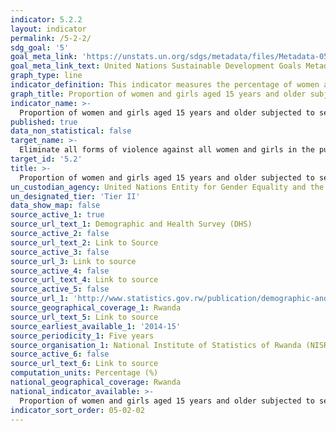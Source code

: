 ```yaml
---
indicator: 5.2.2
layout: indicator
permalink: /5-2-2/
sdg_goal: '5'
goal_meta_link: 'https://unstats.un.org/sdgs/metadata/files/Metadata-05-02-02.pdf'
goal_meta_link_text: United Nations Sustainable Development Goals Metadata (pdf 894kB)
graph_type: line
indicator_definition: This indicator measures the percentage of women and girls aged 15 years and older who have experienced sexual violence by persons other than an intimate partner, in the previous 12 months. 
graph_title: Proportion of women and girls aged 15 years and older subjected to sexual violence by persons other than an intimate partner
indicator_name: >-
  Proportion of women and girls aged 15 years and older subjected to sexual violence by persons other than an intimate partner in the previous 12 months, by age and place of occurrence
published: true
data_non_statistical: false
target_name: >-
  Eliminate all forms of violence against all women and girls in the public and private spheres, including trafficking and sexual and other types of exploitation
target_id: '5.2'
title: >-
  Proportion of women and girls aged 15 years and older subjected to sexual violence by persons other than an intimate partner in the previous 12 months, by age and place of occurrence
un_custodian_agency: United Nations Entity for Gender Equality and the Empowerment of Women (UN Women), United Nations Children's Fund (UNICEF), United Nations Statistics Division (UNSD), World Health Organization (WHO), United Nations Population Fund (UNFPA)
un_designated_tier: 'Tier II'
data_show_map: false
source_active_1: true
source_url_text_1: Demographic and Health Survey (DHS)
source_active_2: false
source_url_text_2: Link to Source
source_active_3: false
source_url_3: Link to source
source_active_4: false
source_url_text_4: Link to source
source_active_5: false
source_url_1: 'http://www.statistics.gov.rw/publication/demographic-and-health-survey-20142015-final-report'
source_geographical_coverage_1: Rwanda
source_url_text_5: Link to source
source_earliest_available_1: '2014-15'
source_periodicity_1: Five years
source_organisation_1: National Institute of Statistics of Rwanda (NISR)
source_active_6: false
source_url_text_6: Link to source
computation_units: Percentage (%)
national_geographical_coverage: Rwanda
national_indicator_available: >-
  Proportion of women and girls aged 15 years and older subjected to sexual violence by persons other than an intimate partner in the previous 12 months, by age and place of occurrence
indicator_sort_order: 05-02-02
---
```

